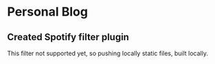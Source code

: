 # Personal Blog
## Created Spotify filter plugin
 This filter not supported yet, so pushing locally static files, built locally.